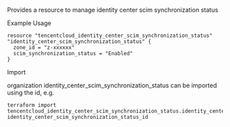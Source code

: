 Provides a resource to manage identity center scim synchronization status

Example Usage

```hcl
resource "tencentcloud_identity_center_scim_synchronization_status" "identity_center_scim_synchronization_status" {
  zone_id = "z-xxxxxx"
  scim_synchronization_status = "Enabled"
}
```

Import

organization identity_center_scim_synchronization_status can be imported using the id, e.g.

```
terraform import tencentcloud_identity_center_scim_synchronization_status.identity_center_scim_synchronization_status identity_center_scim_synchronization_status_id
```
